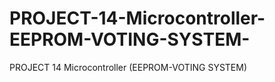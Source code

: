 # PROJECT-14-Microcontroller-EEPROM-VOTING-SYSTEM-
PROJECT 14 Microcontroller (EEPROM-VOTING SYSTEM)
